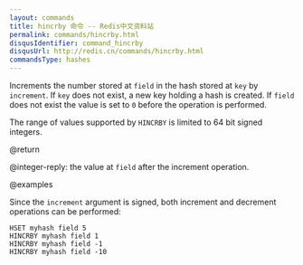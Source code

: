 ```yaml
---
layout: commands
title: hincrby 命令 -- Redis中文资料站
permalink: commands/hincrby.html
disqusIdentifier: command_hincrby
disqusUrl: http://redis.cn/commands/hincrby.html
commandsType: hashes
---
```


Increments the number stored at `field` in the hash stored at `key` by
`increment`.
If `key` does not exist, a new key holding a hash is created.
If `field` does not exist the value is set to `0` before the operation is
performed.

The range of values supported by `HINCRBY` is limited to 64 bit signed integers.

@return

@integer-reply: the value at `field` after the increment operation.

@examples

Since the `increment` argument is signed, both increment and decrement
operations can be performed:

```cli
HSET myhash field 5
HINCRBY myhash field 1
HINCRBY myhash field -1
HINCRBY myhash field -10
```
